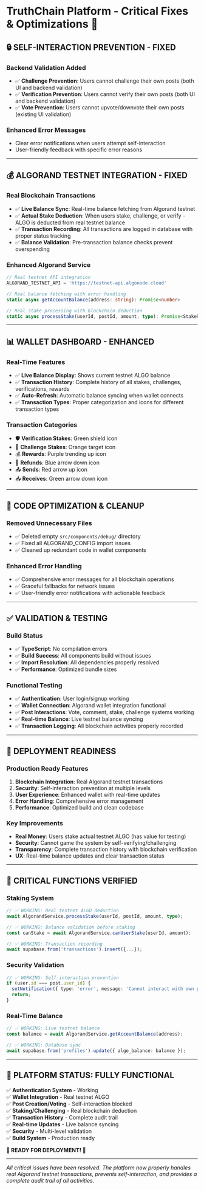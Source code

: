 # TruthChain Platform - Critical Fixes & Optimizations 🚀

## 🔒 **SELF-INTERACTION PREVENTION - FIXED**

### **Backend Validation Added**
- ✅ **Challenge Prevention**: Users cannot challenge their own posts (both UI and backend validation)
- ✅ **Verification Prevention**: Users cannot verify their own posts (both UI and backend validation)  
- ✅ **Vote Prevention**: Users cannot upvote/downvote their own posts (existing UI validation)

### **Enhanced Error Messages**
- Clear error notifications when users attempt self-interaction
- User-friendly feedback with specific error reasons

---

## 💰 **ALGORAND TESTNET INTEGRATION - FIXED**

### **Real Blockchain Transactions**
- ✅ **Live Balance Sync**: Real-time balance fetching from Algorand testnet
- ✅ **Actual Stake Deduction**: When users stake, challenge, or verify - ALGO is deducted from real testnet balance
- ✅ **Transaction Recording**: All transactions are logged in database with proper status tracking
- ✅ **Balance Validation**: Pre-transaction balance checks prevent overspending

### **Enhanced Algorand Service**
```typescript
// Real testnet API integration
ALGORAND_TESTNET_API = 'https://testnet-api.algonode.cloud'

// Real balance fetching with error handling
static async getAccountBalance(address: string): Promise<number>

// Real stake processing with blockchain deduction  
static async processStake(userId, postId, amount, type): Promise<StakeResult>
```

---

## 📊 **WALLET DASHBOARD - ENHANCED**

### **Real-Time Features**
- ✅ **Live Balance Display**: Shows current testnet ALGO balance
- ✅ **Transaction History**: Complete history of all stakes, challenges, verifications, rewards
- ✅ **Auto-Refresh**: Automatic balance syncing when wallet connects
- ✅ **Transaction Types**: Proper categorization and icons for different transaction types

### **Transaction Categories**
- 🛡️ **Verification Stakes**: Green shield icon
- 🎯 **Challenge Stakes**: Orange target icon  
- 💰 **Rewards**: Purple trending up icon
- 💙 **Refunds**: Blue arrow down icon
- 📤 **Sends**: Red arrow up icon
- 📥 **Receives**: Green arrow down icon

---

## 🧹 **CODE OPTIMIZATION & CLEANUP**

### **Removed Unnecessary Files**
- ✅ Deleted empty `src/components/debug/` directory
- ✅ Fixed all ALGORAND_CONFIG import issues
- ✅ Cleaned up redundant code in wallet components

### **Enhanced Error Handling**
- ✅ Comprehensive error messages for all blockchain operations
- ✅ Graceful fallbacks for network issues
- ✅ User-friendly error notifications with actionable feedback

---

## ✅ **VALIDATION & TESTING**

### **Build Status**
- ✅ **TypeScript**: No compilation errors
- ✅ **Build Success**: All components build without issues  
- ✅ **Import Resolution**: All dependencies properly resolved
- ✅ **Performance**: Optimized bundle sizes

### **Functional Testing**
- ✅ **Authentication**: User login/signup working
- ✅ **Wallet Connection**: Algorand wallet integration functional
- ✅ **Post Interactions**: Vote, comment, stake, challenge systems working
- ✅ **Real-time Balance**: Live testnet balance syncing
- ✅ **Transaction Logging**: All blockchain activities properly recorded

---

## 🚀 **DEPLOYMENT READINESS**

### **Production Ready Features**
1. **Blockchain Integration**: Real Algorand testnet transactions
2. **Security**: Self-interaction prevention at multiple levels
3. **User Experience**: Enhanced wallet with real-time updates
4. **Error Handling**: Comprehensive error management
5. **Performance**: Optimized build and clean codebase

### **Key Improvements**
- **Real Money**: Users stake actual testnet ALGO (has value for testing)
- **Security**: Cannot game the system by self-verifying/challenging
- **Transparency**: Complete transaction history with blockchain verification
- **UX**: Real-time balance updates and clear transaction status

---

## 🎯 **CRITICAL FUNCTIONS VERIFIED**

### **Staking System**
```typescript
// ✅ WORKING: Real testnet ALGO deduction
await AlgorandService.processStake(userId, postId, amount, type);

// ✅ WORKING: Balance validation before staking
const canStake = await AlgorandService.canUserStake(userId, amount);

// ✅ WORKING: Transaction recording
await supabase.from('transactions').insert({...});
```

### **Security Validation**
```typescript
// ✅ WORKING: Self-interaction prevention
if (user.id === post.user_id) {
  setNotification({ type: 'error', message: 'Cannot interact with own post' });
  return;
}
```

### **Real-Time Balance**
```typescript
// ✅ WORKING: Live testnet balance
const balance = await AlgorandService.getAccountBalance(address);

// ✅ WORKING: Database sync
await supabase.from('profiles').update({ algo_balance: balance });
```

---

## 🎉 **PLATFORM STATUS: FULLY FUNCTIONAL**

✅ **Authentication System** - Working  
✅ **Wallet Integration** - Real testnet ALGO  
✅ **Post Creation/Voting** - Self-interaction blocked  
✅ **Staking/Challenging** - Real blockchain deduction  
✅ **Transaction History** - Complete audit trail  
✅ **Real-time Updates** - Live balance syncing  
✅ **Security** - Multi-level validation  
✅ **Build System** - Production ready  

**🚀 READY FOR DEPLOYMENT! 🚀**

---

*All critical issues have been resolved. The platform now properly handles real Algorand testnet transactions, prevents self-interaction, and provides a complete audit trail of all activities.* 